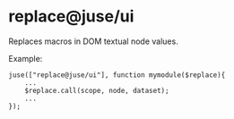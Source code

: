 # replace@juse/ui

Replaces macros in DOM textual node values.

Example:

```
juse(["replace@juse/ui"], function mymodule($replace){
	...
	$replace.call(scope, node, dataset);
	...
});
```
